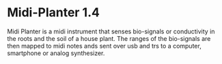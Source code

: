 # Midi-Planter 1.4
Midi Planter is a midi instrument that senses bio-signals or conductivity in the roots and the soil of a house plant. The ranges of the bio-signals are then mapped to midi notes ands sent over usb and trs to a computer, smartphone or analog synthesizer. 


